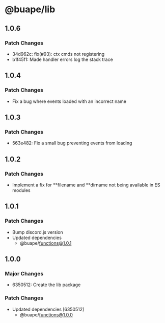 # @buape/lib

## 1.0.6

### Patch Changes

-   34d962c: fix(#93): ctx cmds not registering
-   b1f45f1: Made handler errors log the stack trace

## 1.0.4

### Patch Changes

-   Fix a bug where events loaded with an incorrect name

## 1.0.3

### Patch Changes

-   563e482: Fix a small bug preventing events from loading

## 1.0.2

### Patch Changes

-   Implement a fix for **filename and **dirname not being available in ES modules

## 1.0.1

### Patch Changes

-   Bump discord.js version
-   Updated dependencies
    -   @buape/functions@1.0.1

## 1.0.0

### Major Changes

-   6350512: Create the lib package

### Patch Changes

-   Updated dependencies [6350512]
    -   @buape/functions@1.0.0
